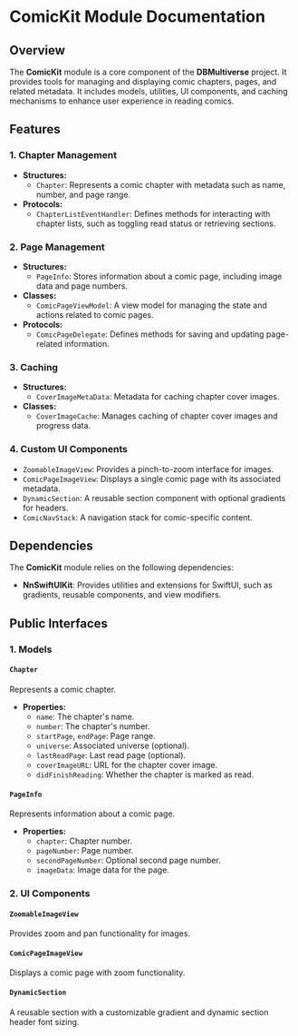 
# ComicKit Module Documentation

## Overview

The **ComicKit** module is a core component of the **DBMultiverse** project. It provides tools for managing and displaying comic chapters, pages, and related metadata. It includes models, utilities, UI components, and caching mechanisms to enhance user experience in reading comics.

## Features

### 1. **Chapter Management**
   - **Structures:**
     - `Chapter`: Represents a comic chapter with metadata such as name, number, and page range.
   - **Protocols:**
     - `ChapterListEventHandler`: Defines methods for interacting with chapter lists, such as toggling read status or retrieving sections.

### 2. **Page Management**
   - **Structures:**
     - `PageInfo`: Stores information about a comic page, including image data and page numbers.
   - **Classes:**
     - `ComicPageViewModel`: A view model for managing the state and actions related to comic pages.
   - **Protocols:**
     - `ComicPageDelegate`: Defines methods for saving and updating page-related information.

### 3. **Caching**
   - **Structures:**
     - `CoverImageMetaData`: Metadata for caching chapter cover images.
   - **Classes:**
     - `CoverImageCache`: Manages caching of chapter cover images and progress data.

### 4. **Custom UI Components**
   - `ZoomableImageView`: Provides a pinch-to-zoom interface for images.
   - `ComicPageImageView`: Displays a single comic page with its associated metadata.
   - `DynamicSection`: A reusable section component with optional gradients for headers.
   - `ComicNavStack`: A navigation stack for comic-specific content.

## Dependencies

The **ComicKit** module relies on the following dependencies:

- **NnSwiftUIKit**: Provides utilities and extensions for SwiftUI, such as gradients, reusable components, and view modifiers.

## Public Interfaces

### 1. Models
#### `Chapter`
Represents a comic chapter.
- **Properties:**
  - `name`: The chapter's name.
  - `number`: The chapter's number.
  - `startPage`, `endPage`: Page range.
  - `universe`: Associated universe (optional).
  - `lastReadPage`: Last read page (optional).
  - `coverImageURL`: URL for the chapter cover image.
  - `didFinishReading`: Whether the chapter is marked as read.

#### `PageInfo`
Represents information about a comic page.
- **Properties:**
  - `chapter`: Chapter number.
  - `pageNumber`: Page number.
  - `secondPageNumber`: Optional second page number.
  - `imageData`: Image data for the page.

### 2. UI Components
#### `ZoomableImageView`
Provides zoom and pan functionality for images.

#### `ComicPageImageView`
Displays a comic page with zoom functionality.

#### `DynamicSection`
A reusable section with a customizable gradient and dynamic section header font sizing.

